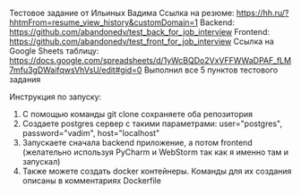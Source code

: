 Тестовое задание от Ильиных Вадима
Ссылка на резюме: https://hh.ru/?hhtmFrom=resume_view_history&customDomain=1
Backend: https://github.com/abandonedv/test_back_for_job_interview 
Frontend: https://github.com/abandonedv/test_front_for_job_interview 
Ссылка на Google Sheets таблицу: https://docs.google.com/spreadsheets/d/1yWcBQDo2VxVFFWWaDPAF_fLM7mfu3gDWaifqwsVhVsU/edit#gid=0 
Выполнил все 5 пунктов тестового задания

Инструкция по запуску: 
1. С помощью команды git clone сохраняете оба репозитория 
2. Создаете postgres сервер с такими параметрами: user="postgres", password="vadim", host="localhost" 
3. Запускаете сначала backend приложение, а потом frontend (желательно используя PyCharm и WebStorm так как я именно там и запускал) 
4. Также можете создать docker контейнеры. Команды для их создания описаны в комментариях Dockerfile